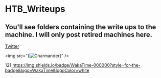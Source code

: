 # HTB_Writeups

## You'll see folders containing the write ups to the machine. I will only post retired machines here. 


[Twitter](https://twitter.com)


\<img src="{![Charmander](https://user-images.githubusercontent.com/110210595/185780113-91a5f6cc-9cfb-427f-8e78-30a13ee675a2.png)}" />



[1]: https://en.wikipedia.org/wiki/Hobbit#Lifestyle "Hobbit lifestyles"

121
https://img.shields.io/badge/WakaTime-000000?style=for-the-badge&logo=WakaTime&logoColor=white
